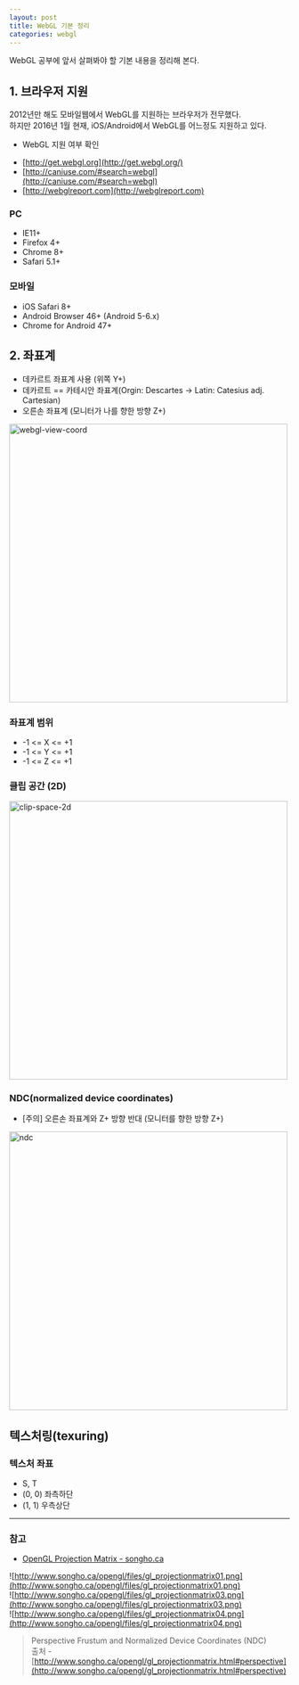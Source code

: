 ```yaml
---
layout: post
title: WebGL 기본 정리
categories: webgl
---
```


WebGL 공부에 앞서 살펴봐야 할 기본 내용을 정리해 본다.

## 1. 브라우저 지원
2012년만 해도 모바일웹에서 WebGL를 지원하는 브라우저가 전무했다.  
하지만 2016년 1월 현재, iOS/Android에서 WebGL를 어느정도 지원하고 있다.

* WebGL 지원 여부 확인 
 - [http://get.webgl.org](http://get.webgl.org/)
 - [http://caniuse.com/#search=webgl](http://caniuse.com/#search=webgl)
 - [http://webglreport.com](http://webglreport.com)

### PC
 - IE11+
 - Firefox 4+
 - Chrome 8+
 - Safari 5.1+

### 모바일
 - iOS Safari 8+
 - Android Browser 46+ (Android 5-6.x)
 - Chrome for Android 47+

## 2. 좌표계
- 데카르트 좌표계 사용 (위쪽 Y+)  
- 데카르트 == 카테시안 좌표계(Orgin: Descartes -> Latin: Catesius adj. Cartesian)
- 오른손 좌표계 (모니터가 나를 향한 방향 Z+) 
 
<img width="500" alt="webgl-view-coord" src="https://cloud.githubusercontent.com/assets/6646861/12256982/908e8ff2-b945-11e5-8aa6-36b37dee8ea8.png">

### 좌표계 범위
- -1 <= X <= +1
- -1 <= Y <= +1
- -1 <= Z <= +1

### 클립 공간 (2D)
<img width="500" alt="clip-space-2d" src="https://cloud.githubusercontent.com/assets/6646861/12261818/f054ba1c-b966-11e5-90a3-2e76e3dc2569.png">

### NDC(normalized device coordinates)
- [주의] 오른손 좌표계와 Z+ 방향 반대 (모니터를 향한 방향 Z+)  

<img width="500" alt="ndc" src="https://cloud.githubusercontent.com/assets/6646861/12261817/f02ced98-b966-11e5-905c-5a2378397ed6.png">

## 텍스처링(texuring)

### 텍스처 좌표
- S, T
- (0, 0) 좌측하단
- (1, 1) 우측상단

---

### 참고
- [OpenGL Projection Matrix - songho.ca](http://www.songho.ca/opengl/gl_projectionmatrix.html)

![http://www.songho.ca/opengl/files/gl_projectionmatrix01.png](http://www.songho.ca/opengl/files/gl_projectionmatrix01.png)  
![http://www.songho.ca/opengl/files/gl_projectionmatrix03.png](http://www.songho.ca/opengl/files/gl_projectionmatrix03.png)  
![http://www.songho.ca/opengl/files/gl_projectionmatrix04.png](http://www.songho.ca/opengl/files/gl_projectionmatrix04.png)
> Perspective Frustum and Normalized Device Coordinates (NDC)  
> 출처 - [http://www.songho.ca/opengl/gl_projectionmatrix.html#perspective](http://www.songho.ca/opengl/gl_projectionmatrix.html#perspective)
